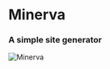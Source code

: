 <h1>Minerva</h1>
<h3>A simple site generator</h3>
<img src="https://www.timelessmyths.com/wp-content/uploads/2022/02/Minerva-in-Roman-Mythology-300x200.jpg" alt="Minerva">

